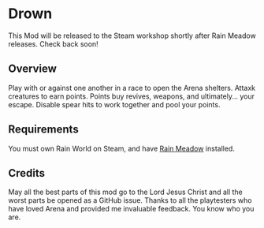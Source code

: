 # Drown
This Mod will be released to the Steam workshop shortly after Rain Meadow releases. Check back soon!
## Overview

Play with or against one another in a race to open the Arena shelters. Attaxk creatures to earn points. Points buy revives, weapons, and ultimately... your escape. Disable spear hits to work together and pool your points. 

## Requirements
You must own Rain World on Steam, and have [Rain Meadow](https://github.com/henpemaz/Rain-Meadow) installed.

## Credits
May all the best parts of this mod go to the Lord Jesus Christ and all the worst parts be opened as a GitHub issue. Thanks to all the playtesters who have loved Arena and provided me invaluable feedback. You know who you are.
